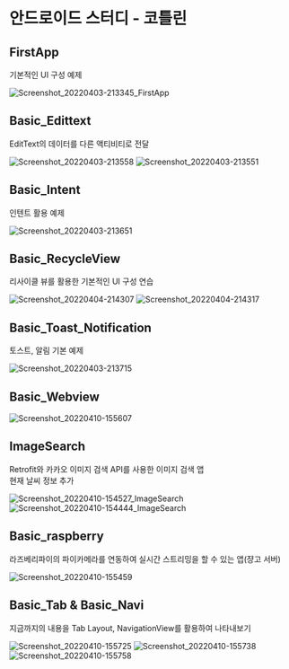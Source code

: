 # 안드로이드 스터디 - 코틀린

## FirstApp

기본적인 UI 구성 예제

![Screenshot_20220403-213345_FirstApp](https://user-images.githubusercontent.com/70462939/161428590-248c35d9-faa3-4515-b684-d0f3a60f4300.jpg)


## Basic_Edittext

EditText의 데이터를 다른 액티비티로 전달

![Screenshot_20220403-213558](https://user-images.githubusercontent.com/70462939/161428696-c33af0f8-606c-4817-8f79-07041d31422f.jpg)
![Screenshot_20220403-213551](https://user-images.githubusercontent.com/70462939/161428722-e3cbd83a-c0ad-4726-ad01-53405252ce98.jpg)


## Basic_Intent

인텐트 활용 예제

![Screenshot_20220403-213651](https://user-images.githubusercontent.com/70462939/161428741-b166d78c-f4c0-4012-87b3-ae3cd6b73e26.jpg)


## Basic_RecycleView

리사이클 뷰를 활용한 기본적인 UI 구성 연습

![Screenshot_20220404-214307](https://user-images.githubusercontent.com/70462939/161546425-29eac009-f7aa-4cf0-a9a4-0a1ce565a6c1.jpg)
![Screenshot_20220404-214317](https://user-images.githubusercontent.com/70462939/161546436-f241b6a4-647a-497b-8f85-35087cf45ea7.jpg)


## Basic_Toast_Notification

토스트, 알림 기본 예제

![Screenshot_20220403-213715](https://user-images.githubusercontent.com/70462939/161428807-5a35640b-74ac-4d75-9d29-2cde5ed5f641.jpg)

## Basic_Webview

![Screenshot_20220410-155607](https://user-images.githubusercontent.com/70462939/162606669-423b1046-324d-4b60-aee4-bdfcbc21de58.jpg)

## ImageSearch

Retrofit와 카카오 이미지 검색 API를 사용한 이미지 검색 앱 <br />
현재 날씨 정보 추가

![Screenshot_20220410-154527_ImageSearch](https://user-images.githubusercontent.com/70462939/162606614-75a75136-1c1e-4429-b4c6-31f75c623a59.jpg)
![Screenshot_20220410-154444_ImageSearch](https://user-images.githubusercontent.com/70462939/162606620-395b14df-0241-40b9-acda-480468e9baf6.jpg)


## Basic_raspberry

라즈베리파이의 파이카메라를 연동하여 실시간 스트리밍을 할 수 있는 앱(쟝고 서버)

![Screenshot_20220410-155459](https://user-images.githubusercontent.com/70462939/162606895-3c5a512b-5213-4db7-ab4b-13e757913c42.jpg)

## Basic_Tab & Basic_Navi

지금까지의 내용을 Tab Layout, NavigationView를 활용하여 나타내보기

![Screenshot_20220410-155725](https://user-images.githubusercontent.com/70462939/162606805-c3475e45-85ab-4110-8028-091b5c307ddd.jpg)
![Screenshot_20220410-155738](https://user-images.githubusercontent.com/70462939/162606795-472b4867-7006-4b07-8e10-567ea1542d21.jpg)
![Screenshot_20220410-155758](https://user-images.githubusercontent.com/70462939/162606796-caedd43d-b6d9-405b-9872-e6efe60b1148.jpg)

